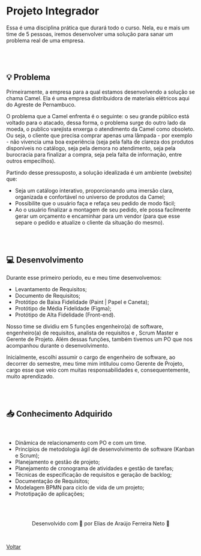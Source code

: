 <h1>Projeto Integrador</h1>

<p>
  Essa é uma disciplina prática que durará todo o curso. Nela, eu e mais um time de 5 pessoas, iremos desenvolver uma 
  solução para sanar um problema real de uma empresa.
</p>

<br><br>

<h2>💡 Problema</h2>

<p>
  Primeiramente, a empresa para a qual estamos desenvolvendo a solução se chama Camel. Ela é uma empresa distribuidora
  de materiais elétricos aqui do Agreste de Pernambuco.
</p>

<p>
  O problema que a Camel enfrenta é o seguinte: o seu grande público está voltado para o atacado, dessa forma, o problema
  surge do outro lado da moeda, o publico varejista enxerga o atendimento da Camel como obsoleto. Ou seja, o cliente que
  precisa comprar apenas uma lâmpada - por exemplo - não vivencia uma boa experiência (seja pela falta de clareza
  dos produtos disponíveis no catálogo, seja pela demora no atendimento, seja pela burocracia para finalizar a compra, seja
  pela falta de informação, entre outros empecilhos).
</p>

<p>
  Partindo desse pressuposto, a solução idealizada é um ambiente (website) que:
  <ul>
    <li>Seja um catálogo interativo, proporcionando uma imersão clara, organizada e confortável no universo de produtos da Camel;</li>
    <li>Possibilite que o usuário faça e refaça seu pedido de modo fácil;</li>
    <li>Ao o usuário finalizar a montagem de seu pedido, ele possa facilmente gerar um orçamento e encaminhar para um vendor
        (para que esse separe o pedido e atualize o cliente da situação do mesmo).
    </li>
  </ul>
</p>

<br><br>

<h2>💻 Desenvolvimento</h2>

<p>
  Durante esse primeiro período, eu e meu time desenvolvemos:
  <ul>
    <li>Levantamento de Requisitos;</li>
    <li>Documento de Requisitos;</li>
    <li>Protótipo de Baixa Fidelidade (Paint | Papel e Caneta);</li>
    <li>Protótipo de Média Fidelidade (Figma);</li>
    <li>Protótipo de Alta Fidelidade (Front-end).</li>
  </ul>  
</p>


<p>
  Nosso time se dividiu em 5 funções engenheiro(a) de software, engenheiro(a) de requisitos, analista de requisitos e
  , Scrum Master e Gerente de Projeto. Além dessas funções, também tivemos um PO que nos acompanhou durante
  o desenvolvimento.
</p>

<p>
  Inicialmente, escolhi assumir o cargo de engenheiro de software, ao decorrer do semestre, meu time mim
  intitulou como Gerente de Projeto, cargo esse que veio com muitas responsabilidades e, consequentemente,
  muito aprendizado.
</p>

<br><br>

<h2>📥 Conhecimento Adquirido</h2>

<br>
<ul>
  <li>Dinâmica de relacionamento com PO e com um time.</li>
  <li>Princípios de metodologia ágil de desenvolvimento de software (Kanban e Scrum);</li>
  <li>Planejamento e gestão de projeto;</li>
  <li>Planejamento de cronograma de atividades e gestão de tarefas;</li>
  <li>Técnicas de especificação de requisitos e geração de backlog;</li>
  <li>Documentação de Requisitos;</li>
  <li>Modelagem BPMN para ciclo de vida de um projeto;</li>
  <li>Prototipação de aplicações;</li>
</ul>

<br><br>

<p align="center"> Desenvolvido com 💜 por Elias de Araújo Ferreira Neto 👋 <p>

<br>

<a href=".././README.md">Voltar</a>